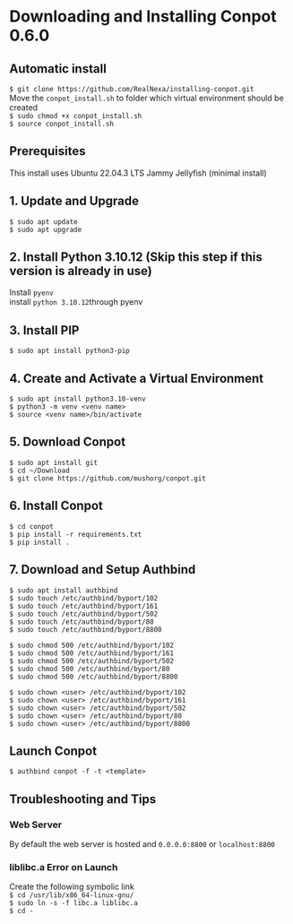 # Downloading and Installing Conpot 0.6.0

## Automatic install
`$ git clone https://github.com/RealNexa/installing-conpot.git`  
Move the `conpot_install.sh` to folder which virtual environment should be created  
`$ sudo chmod +x conpot_install.sh`  
`$ source conpot_install.sh`  


## Prerequisites
This install uses Ubuntu 22.04.3 LTS Jammy Jellyfish (minimal install) 

## 1. Update and Upgrade
`$ sudo apt update`<br>
`$ sudo apt upgrade`<br>

## 2. Install Python 3.10.12 (Skip this step if this version is already in use) 
Install `pyenv`<br>
install `python 3.10.12`through pyenv<br>

## 3. Install PIP 
`$ sudo apt install python3-pip`<br>

## 4. Create and Activate a Virtual Environment
`$ sudo apt install python3.10-venv`<br>
`$ python3 -m venv <venv name>`<br>
`$ source <venv name>/bin/activate`<br>

## 5. Download Conpot
`$ sudo apt install git `<br>
`$ cd ~/Download`<br>
`$ git clone https://github.com/mushorg/conpot.git`<br>

## 6. Install Conpot
`$ cd conpot`<br>
`$ pip install -r requirements.txt`<br>
`$ pip install .`<br>

## 7. Download and Setup Authbind

`$ sudo apt install authbind`<br>
`$ sudo touch /etc/authbind/byport/102`<br>
`$ sudo touch /etc/authbind/byport/161`<br>
`$ sudo touch /etc/authbind/byport/502`<br>
`$ sudo touch /etc/authbind/byport/80`<br>
`$ sudo touch /etc/authbind/byport/8800`<br>

`$ sudo chmod 500 /etc/authbind/byport/102`<br>
`$ sudo chmod 500 /etc/authbind/byport/161`<br>
`$ sudo chmod 500 /etc/authbind/byport/502`<br>
`$ sudo chmod 500 /etc/authbind/byport/80`<br>
`$ sudo chmod 500 /etc/authbind/byport/8800`<br>
	
`$ sudo chown <user> /etc/authbind/byport/102`<br>
`$ sudo chown <user> /etc/authbind/byport/161`<br>
`$ sudo chown <user> /etc/authbind/byport/502`<br>
`$ sudo chown <user> /etc/authbind/byport/80`<br>
`$ sudo chown <user> /etc/authbind/byport/8800`<br>

## Launch Conpot
`$ authbind conpot -f -t <template>`<br>

## Troubleshooting and Tips

### Web Server
By default the web server is hosted and `0.0.0.0:8800` or `localhost:8800`<br>

### liblibc.a Error on Launch
Create the following symbolic link<br>
`$ cd /usr/lib/x86_64-linux-gnu/`<br>
`$ sudo ln -s -f libc.a liblibc.a`<br>
`$ cd -` 
